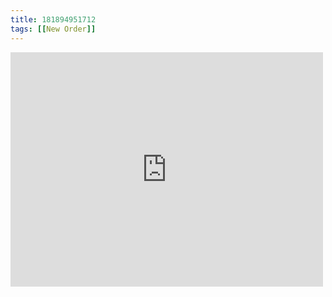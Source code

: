```yaml
---
title: 181894951712
tags: [[New Order]]
---
```

<iframe allow="accelerometer; autoplay; clipboard-write; encrypted-media; gyroscope; picture-in-picture" allowfullscreen="" frameborder="0" height="375" id="youtube_iframe" src="https://www.youtube.com/embed/FYH8DsU2WCk?feature=oembed&amp;enablejsapi=1&amp;origin=https://safe.txmblr.com&amp;wmode=opaque" width="500"></iframe>